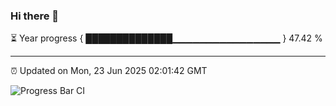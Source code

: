 ### Hi there 👋

⏳ Year progress { ██████████████▁▁▁▁▁▁▁▁▁▁▁▁▁▁▁▁ } 47.42 %

---

⏰ Updated on Mon, 23 Jun 2025 02:01:42 GMT

![Progress Bar CI](https://github.com/liununu/liununu/workflows/Progress%20Bar%20CI/badge.svg)
